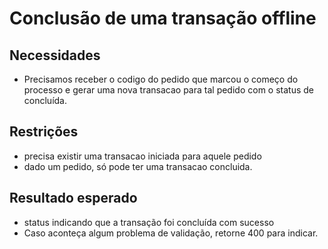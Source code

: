 # Conclusão de uma transação offline

## Necessidades
- Precisamos receber o codigo do pedido que marcou o começo do processo e gerar uma nova transacao para tal pedido com o status de concluída.

## Restrições
- precisa existir uma transacao iniciada para aquele pedido
- dado um pedido, só pode ter uma transacao concluida.

## Resultado esperado
- status indicando que a transação foi concluída com sucesso
- Caso aconteça algum problema de validação, retorne 400 para indicar.